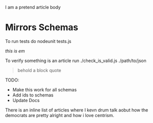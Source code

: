  I am a pretend article body

# Mirrors Schemas
To run tests do
nodeunit tests.js

_this is em_

To verify something is an article run
./check_is_valid.js ./path/to/json

> behold
> a block quote

TODO: 

- Make this work for all schemas
- Add ids to schemas
- Update Docs

<html {#load_asset schema="article" slug="2" template="article_headline" /} >

<html {#load_asset schema="ad" placement="content" /} >
There is an inline list of articles where I kevn drum talk aobut how the democrats are pretty alright
and how i love centrism.
<html {#load_collection schema="article" slug="1" template="mini_article_collection" /} >
